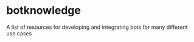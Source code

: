 # botknowledge
A list of resources for developing and integrating bots for many different use cases
